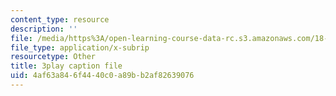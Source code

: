 ```yaml
---
content_type: resource
description: ''
file: /media/https%3A/open-learning-course-data-rc.s3.amazonaws.com/18-01-single-variable-calculus-fall-2006/4af63a846f4440c0a89bb2af82639076_YN7k_bXXggY.srt
file_type: application/x-subrip
resourcetype: Other
title: 3play caption file
uid: 4af63a84-6f44-40c0-a89b-b2af82639076
---
```

